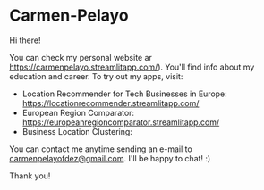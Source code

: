 # Carmen-Pelayo
Hi there!

You can check my personal website ar https://carmenpelayo.streamlitapp.com/). You'll find info about my education and career.
To try out my apps, visit:
- Location Recommender for Tech Businesses in Europe: https://locationrecommender.streamlitapp.com/
- European Region Comparator: https://europeanregioncomparator.streamlitapp.com/
- Business Location Clustering: 

You can contact me anytime sending an e-mail to carmenpelayofdez@gmail.com. I'll be happy to chat! :)

Thank you!
